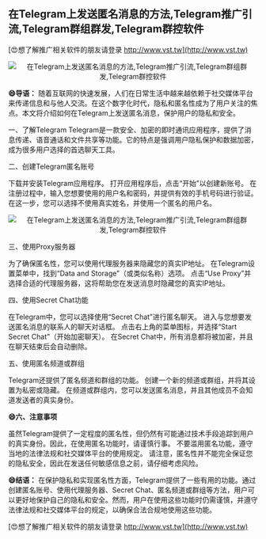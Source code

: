 ## **在Telegram上发送匿名消息的方法,Telegram推广引流,Telegram群组群发,Telegram群控软件**

[😍想了解推广相关软件的朋友请登录 http://www.vst.tw](http://www.vst.tw)

 <center><img src="https://vst.tw/MP4/tuiguang/png/8.png" alt="在Telegram上发送匿名消息的方法,Telegram推广引流,Telegram群组群发,Telegram群控软件"></center>

**😄导语：**
随着互联网的快速发展，人们在日常生活中越来越依赖于社交媒体平台来传递信息和与他人交流。在这个数字化时代，隐私和匿名性成为了用户关注的焦点。本文将介绍如何在Telegram上发送匿名消息，保护用户的隐私和安全。

一、了解Telegram
Telegram是一款安全、加密的即时通讯应用程序，提供了消息传递、语音通话和文件共享等功能。它的特点是强调用户隐私保护和数据加密，成为很多用户选择的首选聊天工具。

二、创建Telegram匿名账号

下载并安装Telegram应用程序。
打开应用程序后，点击“开始”以创建新账号。
在注册过程中，输入您想要使用的用户名和密码，并提供有效的手机号码进行验证。
在这一步，您可以选择不使用真实姓名，并使用一个匿名的用户名。

 <center><img src="https://vst.tw/MP4/tuiguang/png/4.png" alt="在Telegram上发送匿名消息的方法,Telegram推广引流,Telegram群组群发,Telegram群控软件"></center>

三、使用Proxy服务器

为了确保匿名性，您可以使用代理服务器来隐藏您的真实IP地址。
在Telegram设置菜单中，找到“Data and Storage”（或类似名称）选项。
点击“Use Proxy”并选择合适的代理服务器，这将帮助您在发送消息时隐藏您的真实IP地址。

四、使用Secret Chat功能

在Telegram中，您可以选择使用“Secret Chat”进行匿名聊天。
进入与您想要发送匿名消息的联系人的聊天对话框。
点击右上角的菜单图标，并选择“Start Secret Chat”（开始加密聊天）。
在Secret Chat中，所有消息都将被加密，并且在聊天结束后会自动删除。

五、使用匿名频道或群组

Telegram还提供了匿名频道和群组的功能。
创建一个新的频道或群组，并将其设置为私密或隐藏。
在频道或群组内，您可以发送匿名消息，并且其他成员不会知道发送者的真实身份。

**😄六、注意事项**

虽然Telegram提供了一定程度的匿名性，但仍然有可能通过技术手段追踪到用户的真实身份。因此，在使用匿名功能时，请谨慎行事。
不要滥用匿名功能，遵守当地的法律法规和社交媒体平台的使用规定。
请注意，匿名性并不能完全保证您的隐私安全，因此在发送任何敏感信息之前，请仔细考虑风险。

**😄结语：**
在保护隐私和实现匿名性方面，Telegram提供了一些有用的功能。通过创建匿名账号、使用代理服务器、Secret Chat、匿名频道或群组等方法，用户可以更好地保护自己的隐私和安全。然而，用户在使用这些功能时仍需谨慎，并遵守法律法规和社交媒体平台的规定，以确保合法合规地使用这些功能。

[😍想了解推广相关软件的朋友请登录 http://www.vst.tw](http://www.vst.tw)




